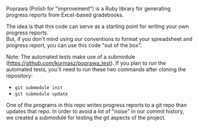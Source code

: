 Poprawa (Polish for "improvement") is a Ruby library for generating progress reports from 
Excel-based gradebooks.  

The idea is that this code can serve as a starting point for writing your own progress reports.  
But, if you don't mind using our conventions to format your spreadsheet and progress report, you can 
use this code "out of the box".



Note: The automated tests make use of a submodule (https://github.com/kurmasz/poprawa_test).  If you plan to run the automated tests, you'll need to run these two commands after cloning the repository:
* `git submodule init`
* `git submodule update`

One of the programs in this repo writes progress reports to a git repo than updates that repo. In order to 
avoid a lot of "noise" in our commit history, we created a submodule for testing the git aspects of the project.
